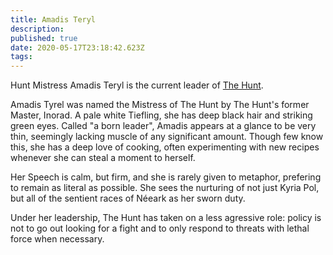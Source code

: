 ```yaml
---
title: Amadis Teryl
description: 
published: true
date: 2020-05-17T23:18:42.623Z
tags: 
---
```


Hunt Mistress Amadis Teryl is the current leader of [The Hunt](/factions/the-hunt).

Amadis Tyrel was named the Mistress of The Hunt by The Hunt's former Master, Inorad. A pale white Tiefling, she has deep black hair and striking green eyes. Called "a born leader", Amadis appears at a glance to be very thin, seemingly lacking muscle of any significant amount. Though few know this, she has a deep love of cooking, often experimenting with new recipes whenever she can steal a moment to herself.

Her Speech is calm, but firm, and she is rarely given to metaphor, prefering to remain as literal as possible. She sees the nurturing of not just Kyria Pol, but all of the sentient races of Néeark as her sworn duty.

Under her leadership, The Hunt has taken on a less agressive role: policy is not to go out looking for a fight and to only respond to threats with lethal force when necessary.  